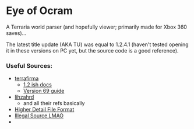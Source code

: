 # Eye of Ocram

A Terraria world parser (and hopefully viewer; primarily made for Xbox 360 saves)...

The latest title update (AKA TU) was equal to 1.2.4.1 (haven't tested opening it in these versions on PC yet, but the source code is a good reference).

### Useful Sources:

- [terrafirma](http://seancode.com/terrafirma/world.html)
  - [1.2 ish docs](https://web.archive.org/web/20140314164244/http://seancode.com/terrafirma/world.html)
  - [Version 69 guide](https://web.archive.org/web/20160619141824/http://seancode.com/terrafirma/world.html)
- [lihzahrd](https://github.com/Steffo99/lihzahrd)
  - and all their refs basically
- [Higher Detail File Format](http://ludwig.schafer.free.fr/)
- [Illegal Source LMAO](https://github.com/EdgeKiller/terrariaSource)
- 

